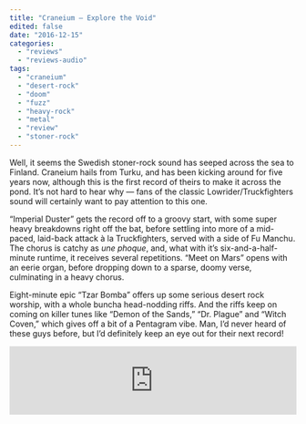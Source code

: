 ```yaml
---
title: "Craneium – Explore the Void"
edited: false
date: "2016-12-15"
categories:
  - "reviews"
  - "reviews-audio"
tags:
  - "craneium"
  - "desert-rock"
  - "doom"
  - "fuzz"
  - "heavy-rock"
  - "metal"
  - "review"
  - "stoner-rock"
---
```


Well, it seems the Swedish stoner-rock sound has seeped across the sea to Finland. Craneium hails from Turku, and has been kicking around for five years now, although this is the first record of theirs to make it across the pond. It’s not hard to hear why — fans of the classic Lowrider/Truckfighters sound will certainly want to pay attention to this one.

“Imperial Duster” gets the record off to a groovy start, with some super heavy breakdowns right off the bat, before settling into more of a mid-paced, laid-back attack à la Truckfighters, served with a side of Fu Manchu. The chorus is catchy as _une phoque_, and, what with it’s six-and-a-half-minute runtime, it receives several repetitions. “Meet on Mars” opens with an eerie organ, before dropping down to a sparse, doomy verse, culminating in a heavy chorus.

Eight-minute epic “Tzar Bomba” offers up some serious desert rock worship, with a whole buncha head-nodding riffs. And the riffs keep on coming on killer tunes like “Demon of the Sands,” “Dr. Plague” and “Witch Coven,” which gives off a bit of a Pentagram vibe. Man, I’d never heard of these guys before, but I’d definitely keep an eye out for their next record!

<iframe style="border: 0; width: 100%; height: 120px;" src="https://bandcamp.com/EmbeddedPlayer/album=2325315263/size=large/bgcol=ffffff/linkcol=0687f5/tracklist=false/artwork=small/transparent=true/" width="300" height="150" seamless=""><a href="http://craneiumband.bandcamp.com/album/explore-the-void">Explore The Void by Craneium</a></iframe>
